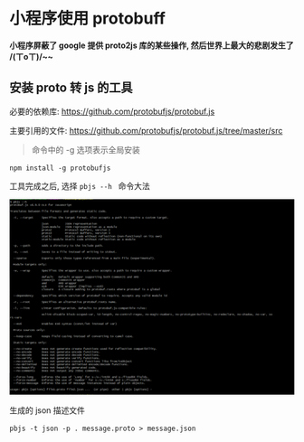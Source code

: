 # 小程序使用 protobuff 

**小程序屏蔽了 google 提供 proto2js 库的某些操作, 然后世界上最大的悲剧发生了 /(ㄒoㄒ)/~~**



## 安装 proto 转 js 的工具

必要的依赖库: [ https://github.com/protobufjs/protobuf.js ]( https://github.com/protobufjs/protobuf.js ) 

主要引用的文件:  [  https://github.com/protobufjs/protobuf.js/tree/master/src ]( https://github.com/protobufjs/protobuf.js/tree/master/src )



> 命令中的 -g 选项表示全局安装

```shell
npm install -g protobufjs
```

工具完成之后, 选择 `pbjs --h ` 命令大法

![pbjs__help](./md_image/pbjs__help.png)

生成的 json 描述文件 

```shell 
pbjs -t json -p . message.proto > message.json
```









